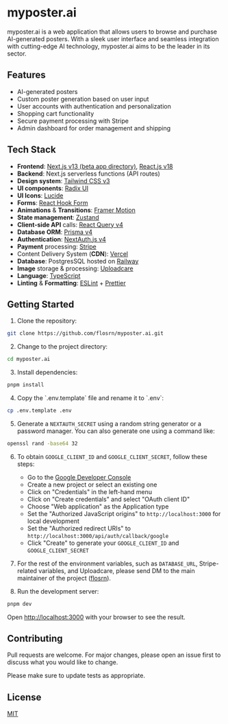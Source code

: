 # myposter.ai

myposter.ai is a web application that allows users to browse and purchase
AI-generated posters. With a sleek user interface and seamless integration with
cutting-edge AI technology, myposter.ai aims to be the leader in its sector.

## Features

- AI-generated posters
- Custom poster generation based on user input
- User accounts with authentication and personalization
- Shopping cart functionality
- Secure payment processing with Stripe
- Admin dashboard for order management and shipping

## Tech Stack

- **Frontend**: [Next.js v13 (beta app directory)](https://beta.nextjs.org/docs/getting-started), [React.js v18](https://react.dev/)
- **Backend**: Next.js serverless functions (API routes)
- **Design system**: [Tailwind CSS v3](https://tailwindcss.com/)
- **UI components**: [Radix UI](https://www.radix-ui.com/)
- **UI Icons**: [Lucide](https://lucide.dev/)
- **Forms**: [React Hook Form](https://react-hook-form.com/)
- **Animations** & **Transitions**: [Framer Motion](https://www.framer.com/motion/)
- **State management**: [Zustand](https://docs.pmnd.rs/zustand/getting-started/introduction)
- **Client-side API** calls: [React Query v4](https://tanstack.com/query/latest/)
- **Database ORM**: [Prisma v4](https://www.prisma.io/)
- **Authentication**: [NextAuth.js v4](https://authjs.dev/)
- **Payment** processing: [Stripe](https://stripe.com/)
- Content Delivery System (**CDN**): [Vercel](https://vercel.com/)
- **Database**: PostgresSQL hosted on [Railway](https://railway.app/)
- **Image** storage & processing: [Uploadcare](https://uploadcare.com/)
- **Language**: [TypeScript](https://www.typescriptlang.org/)
- **Linting** & **Formatting**: [ESLint](https://eslint.org/) + [Prettier](https://prettier.io/)

## Getting Started

1. Clone the repository:

```bash
git clone https://github.com/flosrn/myposter.ai.git
```

2. Change to the project directory:

```bash
cd myposter.ai
```

3. Install dependencies:

```bash
pnpm install
```

4. Copy the \`.env.template\` file and rename it to \`.env\`:

```bash
cp .env.template .env
```

5. Generate a `NEXTAUTH_SECRET` using a random string generator or a password
   manager. You can also generate one using a command like:

```bash
openssl rand -base64 32
```

6. To obtain `GOOGLE_CLIENT_ID` and `GOOGLE_CLIENT_SECRET`, follow these steps:

   - Go to
     the [Google Developer Console](https://console.developers.google.com/)
   - Create a new project or select an existing one
   - Click on "Credentials" in the left-hand menu
   - Click on "Create credentials" and select "OAuth client ID"
   - Choose "Web application" as the Application type
   - Set the "Authorized JavaScript origins" to `http://localhost:3000` for
     local development
   - Set the "Authorized redirect URIs"
     to `http://localhost:3000/api/auth/callback/google`
   - Click "Create" to generate your `GOOGLE_CLIENT_ID`
     and `GOOGLE_CLIENT_SECRET`

7. For the rest of the environment variables, such as `DATABASE_URL`,
   Stripe-related variables, and Uploadcare, please send DM to the main maintainer
   of the project ([flosrn](https://github.com/flosrn)).

8. Run the development server:

```bash
pnpm dev
```

Open [http://localhost:3000](http://localhost:3000) with your browser to see the
result.

## Contributing

Pull requests are welcome. For major changes, please open an issue first to
discuss what you would like to change.

Please make sure to update tests as appropriate.

## License

[MIT](https://choosealicense.com/licenses/mit/)

